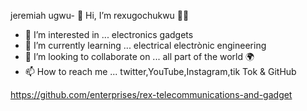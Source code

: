 jeremiah ugwu- 👋 Hi, I’m rexugochukwu 🦍💯
- 👀 I’m interested in ... electronics gadgets
- 🌱 I’m currently learning ... electrical electrònic engineering
- 💞️ I’m looking to collaborate on ... all part of the world 🌍
- 📫 How to reach me ... twitter,YouTube,Instagram,tik Tok & GitHub

<!---
rexnoize001/rexnoize001 is a ✨ special ✨ repository because its `README.md` (this file) appears on your GitHub profile.
You can click the Preview link to take a look at your changes.
--->
https://github.com/enterprises/rex-telecommunications-and-gadget